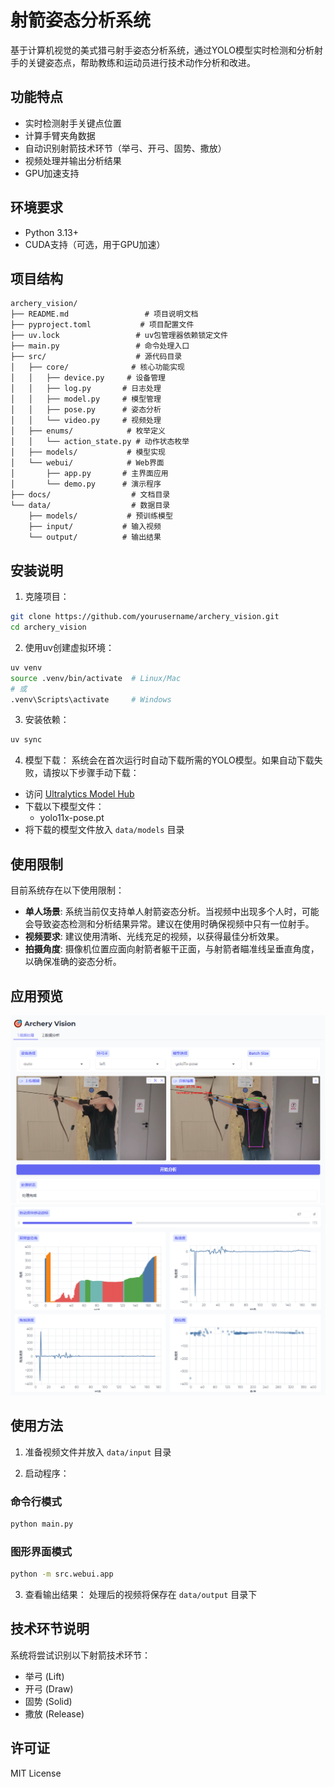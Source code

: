 # 射箭姿态分析系统

基于计算机视觉的美式猎弓射手姿态分析系统，通过YOLO模型实时检测和分析射手的关键姿态点，帮助教练和运动员进行技术动作分析和改进。

## 功能特点

- 实时检测射手关键点位置
- 计算手臂夹角数据
- 自动识别射箭技术环节（举弓、开弓、固势、撒放）
- 视频处理并输出分析结果
- GPU加速支持

## 环境要求

- Python 3.13+
- CUDA支持（可选，用于GPU加速）

## 项目结构

```
archery_vision/
├── README.md                 # 项目说明文档
├── pyproject.toml           # 项目配置文件
├── uv.lock                 # uv包管理器依赖锁定文件
├── main.py                 # 命令处理入口
├── src/                    # 源代码目录
│   ├── core/              # 核心功能实现
│   │   ├── device.py     # 设备管理
│   │   ├── log.py       # 日志处理
│   │   ├── model.py     # 模型管理
│   │   ├── pose.py      # 姿态分析
│   │   └── video.py     # 视频处理
│   ├── enums/            # 枚举定义
│   │   └── action_state.py # 动作状态枚举
│   ├── models/           # 模型实现
│   └── webui/            # Web界面
│       ├── app.py       # 主界面应用
│       └── demo.py      # 演示程序
├── docs/                  # 文档目录
└── data/                  # 数据目录
    ├── models/           # 预训练模型
    ├── input/           # 输入视频
    └── output/          # 输出结果
```

## 安装说明

1. 克隆项目：
```bash
git clone https://github.com/yourusername/archery_vision.git
cd archery_vision
```

2. 使用uv创建虚拟环境：
```bash
uv venv
source .venv/bin/activate  # Linux/Mac
# 或
.venv\Scripts\activate     # Windows
```

3. 安装依赖：
```bash
uv sync
```

4. 模型下载：
系统会在首次运行时自动下载所需的YOLO模型。如果自动下载失败，请按以下步骤手动下载：

- 访问 [Ultralytics Model Hub](https://github.com/ultralytics/assets/releases/download/v8.3.0/)
- 下载以下模型文件：
  - yolo11x-pose.pt
- 将下载的模型文件放入 `data/models` 目录

## 使用限制

目前系统存在以下使用限制：

- **单人场景**: 系统当前仅支持单人射箭姿态分析。当视频中出现多个人时，可能会导致姿态检测和分析结果异常。建议在使用时确保视频中只有一位射手。
- **视频要求**: 建议使用清晰、光线充足的视频，以获得最佳分析效果。
- **拍摄角度**: 摄像机位置应面向射箭者躯干正面，与射箭者瞄准线呈垂直角度，以确保准确的姿态分析。

## 应用预览

![视频处理](docs/images/preview1.png)
![数据分析](docs/images/preview2.png)

## 使用方法

1. 准备视频文件并放入 `data/input` 目录

2. 启动程序：

### 命令行模式
```bash
python main.py
```

### 图形界面模式
```bash
python -m src.webui.app
```

3. 查看输出结果：
处理后的视频将保存在 `data/output` 目录下

## 技术环节说明

系统将尝试识别以下射箭技术环节：
- 举弓 (Lift)
- 开弓 (Draw)
- 固势 (Solid)
- 撒放 (Release)

## 许可证

MIT License
